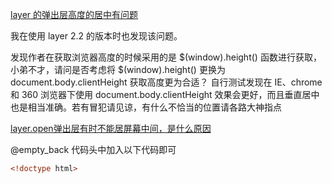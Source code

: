 [layer 的弹出层高度的居中有问题](http://fly.layui.com/jie/107.html)

我在使用 layer 2.2 的版本时也发现该问题。

发现作者在获取浏览器高度的时候采用的是 $(window).height() 函数进行获取，小弟不才，请问是否考虑将 $(window).height() 更换为 document.body.clientHeight 获取高度更为合适？
自行测试发现在 IE、chrome 和 360 浏览器下使用 document.body.clientHeight 效果会更好，而且垂直居中也是相当准确。若有冒犯请见谅，有什么不恰当的位置请各路大神指点 




[layer.open弹出层有时不能居屏幕中间，是什么原因](http://fly.layui.com/jie/1240.html)

@empty_back 代码头中加入以下代码即可

```html
<!doctype html> 
```